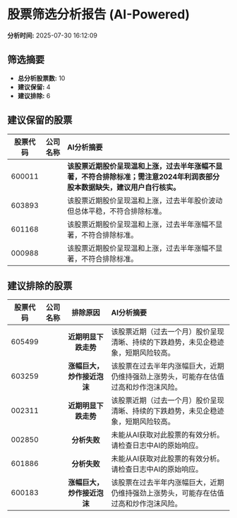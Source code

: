 # 股票筛选分析报告 (AI-Powered)

**分析时间:** 2025-07-30 16:12:09

## 筛选摘要

- **总分析股票数:** 10
- **建议保留:** 4
- **建议排除:** 6

## 建议保留的股票

| 股票代码 | 公司名称 | AI分析摘要 |
|:---:|:---:|:---|
| 600011 |  | **该股票近期股价呈现温和上涨，过去半年涨幅不显著，不符合排除标准；需注意2024年利润表部分股本数据缺失，建议用户自行核实。** |
| 603893 |  | 该股票近期股价呈现温和上涨，过去半年股价波动但总体平稳，不符合排除标准。 |
| 601168 |  | 该股票近期股价呈现温和上涨，过去半年涨幅不显著，不符合排除标准。 |
| 000988 |  | 该股票近期股价呈现温和上涨，过去半年涨幅不显著，不符合排除标准。 |

## 建议排除的股票

| 股票代码 | 公司名称 | 排除原因 | AI分析摘要 |
|:---:|:---:|:---:|:---|
| 605499 |  | **近期明显下跌走势** | 该股票近期（过去一个月）股价呈现清晰、持续的下跌趋势，未见企稳迹象，短期风险较高。 |
| 603259 |  | **涨幅巨大，炒作接近泡沫** | 该股票在过去半年内涨幅巨大，近期仍维持强劲上涨势头，可能存在估值过高和炒作泡沫风险。 |
| 002311 |  | **近期明显下跌走势** | 该股票近期（过去一个月）股价呈现清晰、持续的下跌趋势，未见企稳迹象，短期风险较高。 |
| 002850 |  | **分析失败** | 未能从AI获取对此股票的有效分析。请检查日志中AI的原始响应。 |
| 601886 |  | **分析失败** | 未能从AI获取对此股票的有效分析。请检查日志中AI的原始响应。 |
| 600183 |  | **涨幅巨大，炒作接近泡沫** | 该股票在过去半年内涨幅巨大，近期仍维持强劲上涨势头，可能存在估值过高和炒作泡沫风险。 |
